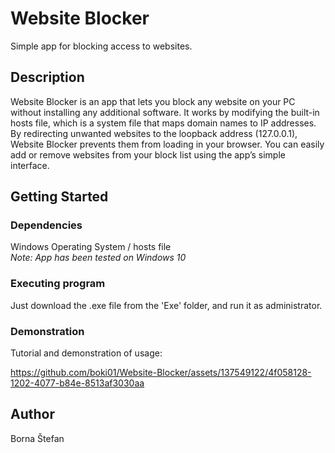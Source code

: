 # Website Blocker

Simple app for blocking access to websites. 

## Description

Website Blocker is an app that lets you block any website on your PC without installing any additional software. It works by modifying the built-in hosts file, which is a system file that maps domain names to IP addresses. 
By redirecting unwanted websites to the loopback address (127.0.0.1), Website Blocker prevents them from loading in your browser. You can easily add or remove websites from your block list using the app’s simple interface.

## Getting Started

### Dependencies

Windows Operating System / hosts file
<br />*Note: App has been tested on Windows 10*

### Executing program

Just download the .exe file from the 'Exe' folder, and run it as administrator.

### Demonstration

Tutorial and demonstration of usage:


https://github.com/boki01/Website-Blocker/assets/137549122/4f058128-1202-4077-b84e-8513af3030aa


## Author

Borna Štefan
